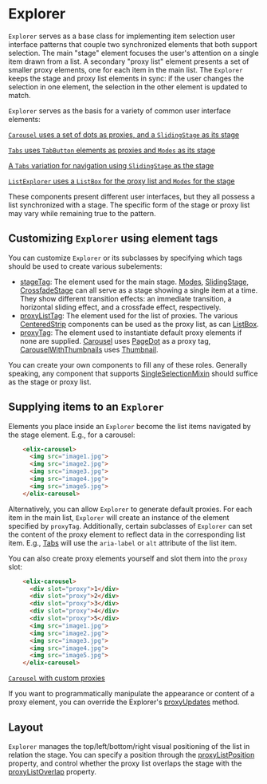 # Explorer

`Explorer` serves as a base class for implementing item selection user interface patterns that couple two synchronized elements that both support selection. The main "stage" element focuses the user's attention on a single item drawn from a list. A secondary "proxy list" element presents a set of smaller proxy elements, one for each item in the main list. The `Explorer` keeps the stage and proxy list elements in sync: if the user changes the selection in one element, the selection in the other element is updated to match.

`Explorer` serves as the basis for a variety of common user interface elements:

[`Carousel` uses a set of dots as proxies, and a `SlidingStage` as its stage](/demos/carousel.html)

[`Tabs` uses `TabButton` elements as proxies and `Modes` as its stage](/demos/tabs.html)

[A `Tabs` variation for navigation using `SlidingStage` as the stage](/demos/toolbarTabs.html)

[`ListExplorer` uses a `ListBox` for the proxy list and `Modes` for the stage](/demos/listExplorer.html)

These components present different user interfaces, but they all possess a list synchronized with a stage. The specific form of the stage or proxy list may vary while remaining true to the pattern.


## Customizing `Explorer` using element tags

You can customize `Explorer` or its subclasses by specifying which tags should be used to create various subelements:

* [stageTag](#stageTag): The element used for the main stage. [Modes](Modes), [SlidingStage](SlidingStage), [CrossfadeStage](CrossfadeStage) can all serve as a stage showing a single item at a time. They show different transition effects: an immediate transition, a horizontal sliding effect, and a crossfade effect, respectively.
* [proxyListTag](#proxyListTag): The element used for the list of proxies. The various [CenteredStrip](CenteredStrip) components can be used as the proxy list, as can [ListBox](ListBox).
* [proxyTag](#proxyTag): The element used to instantiate default proxy elements if none are supplied. [Carousel](Carousel) uses [PageDot](PageDot) as a proxy tag, [CarouselWithThumbnails](CarouselWithThumbnails) uses [Thumbnail](Thumbnail).

You can create your own components to fill any of these roles. Generally speaking, any component that supports [SingleSelectionMixin](SingleSelectionMixin) should suffice as the stage or proxy list.


## Supplying items to an `Explorer`

Elements you place inside an `Explorer` become the list items navigated by the stage element. E.g., for a carousel:

```html
    <elix-carousel>
      <img src="image1.jpg">
      <img src="image2.jpg">
      <img src="image3.jpg">
      <img src="image4.jpg">
      <img src="image5.jpg">
    </elix-carousel>
```

Alternatively, you can allow `Explorer` to generate default proxies. For each item in the main list, `Explorer` will create an instance of the element specified by `proxyTag`. Additionally, certain subclasses of `Explorer` can set the content of the proxy element to reflect data in the corresponding list item. E.g., [Tabs](Tabs) will use the `aria-label` or `alt` attribute of the list item.

You can also create proxy elements yourself and slot them into the `proxy` slot:

```html
    <elix-carousel>
      <div slot="proxy">1</div>
      <div slot="proxy">2</div>
      <div slot="proxy">3</div>
      <div slot="proxy">4</div>
      <div slot="proxy">5</div>
      <img src="image1.jpg">
      <img src="image2.jpg">
      <img src="image3.jpg">
      <img src="image4.jpg">
      <img src="image5.jpg">
    </elix-carousel>
```

[`Carousel` with custom proxies](/demos/carouselWithProxies.html)

If you want to programmatically manipulate the appearance or content of a proxy element, you can override the Explorer's [proxyUpdates](#proxyUpdates) method.


## Layout

`Explorer` manages the top/left/bottom/right visual positioning of the list in relation the stage. You can specify a position through the [proxyListPosition](#proxyListPosition) property, and control whether the proxy list overlaps the stage with the [proxyListOverlap](#proxyListOverlap) property.
